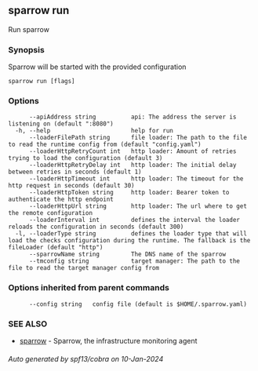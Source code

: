 ## sparrow run

Run sparrow

### Synopsis

Sparrow will be started with the provided configuration

```
sparrow run [flags]
```

### Options

```
      --apiAddress string          api: The address the server is listening on (default ":8080")
  -h, --help                       help for run
      --loaderFilePath string      file loader: The path to the file to read the runtime config from (default "config.yaml")
      --loaderHttpRetryCount int   http loader: Amount of retries trying to load the configuration (default 3)
      --loaderHttpRetryDelay int   http loader: The initial delay between retries in seconds (default 1)
      --loaderHttpTimeout int      http loader: The timeout for the http request in seconds (default 30)
      --loaderHttpToken string     http loader: Bearer token to authenticate the http endpoint
      --loaderHttpUrl string       http loader: The url where to get the remote configuration
      --loaderInterval int         defines the interval the loader reloads the configuration in seconds (default 300)
  -l, --loaderType string          defines the loader type that will load the checks configuration during the runtime. The fallback is the fileLoader (default "http")
      --sparrowName string         The DNS name of the sparrow
      --tmconfig string            target manager: The path to the file to read the target manager config from
```

### Options inherited from parent commands

```
      --config string   config file (default is $HOME/.sparrow.yaml)
```

### SEE ALSO

* [sparrow](sparrow.md)	 - Sparrow, the infrastructure monitoring agent

###### Auto generated by spf13/cobra on 10-Jan-2024
